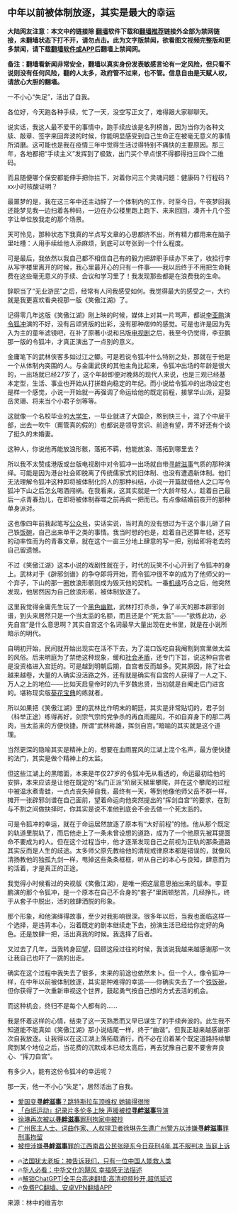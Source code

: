 <!-- 面包屑导航 --> <h2>中年以前被体制放逐，其实是最大的幸运</h2> <p class="notice"><b>大陆网友注意：本文中的链接除 <a href="https://github.com/bannedbook/fanqiang" >翻墙</a>软件下载和<a href="https://github.com/killgcd/justmysocks/blob/master/README.md">翻墙推荐</a>链接外全部为禁网链接，未翻墙状态下打不开，请勿点击。此为文字版禁闻，欲看图文视频完整版和更多禁闻，请下载<a href="https://github.com/bannedbook/fanqiang">翻墙软件或APP</a>后翻墙上禁闻网。</p><p>备注：翻墙看新闻非常安全，翻墙以真实身份发表敏感言论有一定风险，但只看不说则没有任何风险，翻的人太多，政府管不过来，也不管。信息自由是天赋人权，请放心大胆的翻墙。</b></p>  <div class="entry"> <p>一不小心“失足”，活出了自我。</p> <p>各位好，今天跑各种手续，忙了一天，没空写正文了，难得跟大家聊聊天。</p> <p>说实话，我这人最不爱干的事情中，跑手续应该是名列榜首，因为当你为各种文牍、敲章、签字来回奔波的时候，你能明显感受到自己生命正在被毫无意义的事情所消磨。这可能也是我在疫情三年中觉得生活过得特别不痛快的主要原因。那三年，各地都把“手续主义”发挥到了极致，出门买个早点恨不得都得扫三四个二维码。</p> <p>而且随便哪个保安都能伸手把你拦下，对着你问三个灵魂问题：健康码？行程码？xx小时核酸证明？</p> <p>最噩梦的是，我在这三年中还主动辞了一个体制内的工作，时至今日，午夜梦回我还能梦见我一边扫着各种码，一边在办公楼里跑上跑下、来来回回，凑齐十几个签字让单位放我走的那个场景。</p> <p>天可怜见，那种状态下我真的半点写文章的心思都挤不出，所有精力都用来在脑子里吐槽：人用手续给他人添麻烦，到底可以夸张到一个什么程度。</p> <p>可是最后，我依然以我自己都不相信自己有的毅力把辞职手续办下来了，收拾行李从写字楼里离开的时候，我心里最开心的只有一件事——我以后终于不用把生命耗费在这些毫无意义的手续、会议和学习里了！我发现那些都是在浪费我的生命。</p>  <p>辞职当了“无业游民”之后，经常有人问我感受如何。我觉得最大的感受之一，大约就是我更喜欢看央视那一版《笑傲江湖》了。</p> <p>记得零几年这版《笑傲江湖》刚上映的时候，媒体上对其一片骂声，都说<a href="https://www.bannedbook.org/bnews/tag/%e6%9d%8e%e4%ba%9a%e9%b9%8f/" class="st_tag internal_tag" rel="tag" title="标签 李亚鹏 下的日志">李亚鹏</a>演<a href="https://www.bannedbook.org/bnews/tag/%E4%BB%A4%E7%8B%90%E5%86%B2/" class="st_tag internal_tag" rel="tag" title="标签 令狐冲 下的日志">令狐冲</a>演的不好，没有吕颂贤版的出彩，没有那种痞帅的感觉。可是也许是因为先入为主的童年滤镜吧，在补了原著小说和吕版<a href="https://www.bannedbook.org/bnews/tag/%E7%94%B5%E8%A7%86%E5%89%A7/" class="st_tag internal_tag" rel="tag" title="标签 电视剧 下的日志">电视剧</a>之后，我至今仍觉得，李亚鹏那一版的令狐冲，才真正演出了一点别的意义。</p> <p>金庸笔下的武林侠客多如过江之鲫。可是若说令狐冲什么特别之处，那就在于他是一个从体制内突围的人。与金庸武侠的其他主角比起来，令狐冲出场的年龄是很大的，一出场就已经27岁了，这个年龄即便对晚熟的现代人来说，也是三观已经基本定型，生活、事业也开始从打拼趋向稳定的年纪。而小说给令狐冲的出场设定也是样一个感觉，小说一开始就一再强调了命运给他的既定前程，接掌华山派，迎娶岳灵珊、将来当个小君子剑等等。</p> <p>这就像一个名校毕业的<a href="https://www.bannedbook.org/bnews/tag/%e5%a4%a7%e5%ad%a6%e7%94%9f/" class="st_tag internal_tag" rel="tag" title="标签 大学生 下的日志">大学生</a>，一毕业就进了大国企，熬到快三十，混了个中层干部，出去一吹牛（甭管真的假的）也都说是领导赏识、前途有望，弄不好还有个谈了挺久的未婚妻。</p> <p>这种人，你说他再能放浪形骸，落拓不羁，他能放浪、落拓到哪里去？</p> <p>所以我不太赞成港版或台版电视剧中对令狐冲一出场就自带<a href="https://www.bannedbook.org/bnews/tag/%e5%af%bb%e8%a1%85%e6%bb%8b%e4%ba%8b/" class="st_tag internal_tag" rel="tag" title="标签 寻衅滋事 下的日志">寻衅滋事</a>气质的那种演绎。可能是因为港台社会即脱离了传统儒家式的旧体制、也没有遭遇新体制。他们无法理解令狐冲这种即将被体制化的人的那种纠结，小说一开篇就借他人之口写令狐冲下山之后怎幺喝酒闯祸。在我看来，这其实就是一个大龄年轻人，趁着自己最后一点青春劲儿，在即将被体制吞噬之前再疯一把而已。有点像结婚前夜开的那种单身派对。</p> <p>这也像四年前我起笔写<a href="https://www.bannedbook.org/bnews/tag/%E5%85%AC%E4%BC%97%E5%8F%B7/" class="st_tag internal_tag" rel="tag" title="标签 公众号 下的日志">公众号</a>，实话实说，当时真的没有想过为干这个事儿砸了自己铁<span class='wp_keywordlink'><a href="https://www.bannedbook.org/forum11/topic308.html" title="禁片：饭碗是党给的吗？" target="_blank">饭碗</a></span>，自己出来单干之类的事情。我当时想的也是，趁着自己还算年轻，还写的动率性而为的青春文章，就在这个一亩三分地上肆意的写一把，别给即将老去的自己留遗憾。</p>  <p>不过《笑傲江湖》这本小说的戏剧性就在于，时代的玩笑不小心开到了令狐冲的身上。武林对于《辟邪剑谱》的争夺即将开始，而令狐冲很不幸的成为了他师父的一个弃子，下山的那一圈放浪形骸则成为毁灭他的契机。一番<span class='wp_keywordlink'><a href="https://www.bannedbook.org/forum11/topic248.html" title="禁片：情为何物？生死相许？自由电影《机缘》下载、在线观看" target="_blank">机缘</a></span>巧合之后，他突然发现，他居然因为自己放浪形骸，被体制放逐了。</p> <p>这里我觉得金庸先生玩了一个<span class='wp_keywordlink'><a href="https://www.bannedbook.org/forum2/topic933.html" title="《红色幽默与黑色幽默——人民中国史》" target="_blank">黑色幽默</a></span>，武林打打杀杀，争了半天的那本辟邪剑谱，到头来居然只是一个当太监的名额，而且还是个“死太监”——“欲练此功，必先自宫”是什么意思啊？其实自宫这个名词最早大量出现在史书里，就是在小说所暗示的明代。</p> <p>自明初开始，民间就开始出现实在活不下去，为了混口饭吃自我阉割到宫里做太监的风俗。后来明庭为了禁绝这种现象，缓和<a href="https://www.bannedbook.org/bnews/tag/%E7%A4%BE%E4%BC%9A%E7%9F%9B%E7%9B%BE/" class="st_tag internal_tag" rel="tag" title="标签 社会矛盾 下的日志">社会矛盾</a>，还专门下旨，说这种自宫者是没资格进入宫廷的。可是越到明朝后期，自宫者反而越多。究其原因，除了社会越来越卷，大量的人确实没活路之外，还有就是确实有自宫的人获得了一人之下、万人之上的地位——比如天启皇帝时的九千岁魏忠贤，当初就是自阉走后门进宫的。堪称现实版<a href="https://www.bannedbook.org/bnews/tag/%e8%91%b5%e8%8a%b1%e5%ae%9d%e5%85%b8/" class="st_tag internal_tag" rel="tag" title="标签 葵花宝典 下的日志">葵花宝典</a>的练就者。</p> <p>所以如果把《笑傲江湖》里的武林比作明末的朝廷，其实是非常贴切的，君子剑（科举正途）练得再好，剑宗气宗的党争杀的再血雨腥风，不如自弃身下的那二两肉，当太监来的方便快捷。所谓“武林称雄，挥剑自宫。”暗喻的其实就是这个道理。</p> <p>当然更深的隐喻其实是精神上的，想要在血雨腥风的江湖上混个名声，最方便快捷的法门，其实是做个精神上的太监。</p> <p>但这些江湖上的黑暗面，本来是年仅27岁的令狐冲无从看透的，命运最初给他的安排，本来应该是让他在既定的“名门正派”阶层天梯里攀爬，并在这个攀爬的过程中被温水煮青蛙，一点点丧失掉自我，最终有一天，等到他像他师父岳不群一样，摊开一张辟邪剑谱在自己面前，望着命运向他突然提出的“挥剑自宫”的要求，在割与不割之间做抉择时，你其实是说不准他到底会不会去做一个死太监的。</p> <p>可是令狐冲的幸运，就在于命运居然放逐了原本有“大好前程”的他。他从那个既定的轨道里脱轨了，而后他走上了一条未曾设想的道路，成为了一个他原先被耳提面命不要成为的人。但在这个过程当中，他才逐渐发现自己之前视为正轨的那条道路其实反而是人生的歧途。太多师父原先教给他的清规戒律原本都是错误的，就像风清扬教他的独孤九剑一样，甩掉这些条条框框，听从自己的本心与良知，肆意而为的活着，才是真正的正途。</p>  <p>我觉得小时候看过的央视版《笑傲江湖》，是唯一把这层意思拍出来的版本。李亚鹏演的那个令狐冲，是一个原本在自己不合身的“套子”里困顿愁苦，几经挣扎，终于从套子中脱出，活的放肆洒脱的形象。</p> <p>那个形象，和他演绎得故事，至少对我影响很深。很多年以后，当我也面临这样一个选择，是违背本心，沿着既定的剧本继续走下去，扮演生活已经给你定好的角色。还是放肆一把，活出真我的时候。我选择了后者。</p> <p>又过去了几年，当我转身回望，回顾这段过往的时候，我该说我越来越感谢那一次让我自己也吓了一跳的出走。</p> <p>确实在这个过程中我失去了很多，未来的前途也依然未卜。但一个人，像令狐冲一样，在中年以前被体制放逐，其实是种难得的幸运——你确实失去了一个<a href="https://www.bannedbook.org/bnews/tag/%E9%93%81%E9%A5%AD%E7%A2%97/" class="st_tag internal_tag" rel="tag" title="标签 铁饭碗 下的日志">铁饭碗</a>，但你获得了一次重新审视这个世界，鼓起勇气按自己想的方式去活的机会。</p> <p>而这种机会，终归不是每个人都有的……</p> <p>我是怀着这样的心情，结束了这一天熟悉而又早已谋生了的手续奔波的。此生我不知道能不能真如《笑傲江湖》那小说结尾一样，终于“曲谐”。但我正越来越感谢那次自我放逐。让我得以在这江湖上落拓载酒行，而不必在沿着某个既定道路持续攀爬到某个地位之后，当花费的沉默成本已经太高后，再去犹豫自己要不要舍弃良心、“挥刀自宫”。</p> <p>有多少人，能有这份令狐冲的幸运呢？</p>  <p>那一天，他一不小心“失足”，居然活出了自我。</p> <!--<div id="taboola-mid-1"></div>--><ul class='op-related-articles' title='相关阅读'> <li><a href='https://www.bannedbook.org/bnews/cbnews/20240531/2043726.html' target='_blank'>爱国变<b>寻衅滋事</b>？跳特斯拉车顶维权 她输得很惨</a></li> <li><a href='https://www.bannedbook.org/bnews/headline/20240528/2042202.html' target='_blank'>「白纸运动」纪录片多伦多上映 声援被控<b>寻衅滋事</b>导演</a></li> <li><a href='https://www.bannedbook.org/bnews/renquan/20240518/2038441.html' target='_blank'>徐琳再次被以<b>寻衅滋事</b>罪刑拘家中被抄</a></li> <li><a href='https://www.bannedbook.org/bnews/weiquan/20240518/2038228.html' target='_blank'>广州民主人士&#12289;词曲作家&#12289;人权捍卫者徐琳先生遭广州警方以涉嫌<b>寻衅滋事</b>罪刑事拘留</a></li> <li><a href='https://www.bannedbook.org/bnews/weiquan/20240510/2035006.html' target='_blank'>被控涉嫌<b>寻衅滋事</b>罪的江西南昌公民张晓东今日获刑4年 其不服判决 当庭上诉</a></li> </ul> <ul class="texttj"> <li>🔥<a href="https://www.bannedbook.org/bnews/ssgc/20230219/1850782.html" target="_blank">法国犹太老板：神告诉我们，只有一位中国人能救人类</a></li> <li>🔥<a href="https://www.bannedbook.org/bnews/comments/20220220/1694796.html" target="_blank">华人必看：中华文化的飓风 幸福感无法描述</a></li> <li>🔥<a href="https://github.com/bannedbook/fanqiang/wiki/V2ray%E6%9C%BA%E5%9C%BA" target="_blank">解锁ChatGPT|全平台高速翻墙:高清视频秒开,超低延迟</a></li> <li>🔥<a href="https://github.com/bannedbook/fanqiang/wiki/%E7%A6%81%E9%97%BB%E7%BD%91%E5%AE%89%E5%8D%93%E7%BF%BB%E5%A2%99%E6%96%B0%E9%97%BBAPP" target="_blank">免费PC翻墙、安卓VPN翻墙APP</a></li> </ul><p class="src-info">来源：林中的维吉尔 </p><a name='sharetosocial'></a> <div style="margin-bottom:5px;padding-bottom:5px;clear:both"> <div id="archive-pix-1" class="banner-ads"> <!-- AuctionX Display platform tag START --> <div id="27602x728x90x621x_ADSLOT1" clicktrack="%%CLICK_URL_ESC%%"></div>  <!-- AuctionX Display platform tag END --> </div> <div id="archive-pix-2" class="banner-ads"> <!-- AuctionX Display platform tag START --> <div id="27556x300x250x621x_ADSLOT1" clicktrack="%%CLICK_URL_ESC%%" style="margin:0 auto;text-align:center"></div>  <!-- AuctionX Display platform tag END --> </div> </div>  <div id="archive-pix-1" class="banner-ads"> <!-- AuctionX Display platform tag START --> <div id="27603x728x90x621x_ADSLOT1" clicktrack="%%CLICK_URL_ESC%%"></div>  <!-- AuctionX Display platform tag END --> </div> </div><!--END ENTRY--> 